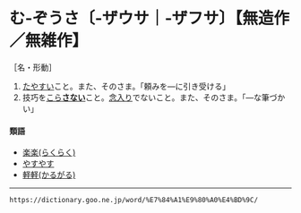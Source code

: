 # む‐ぞうさ〔‐ザウサ｜‐ザフサ〕【無造作／無雑作】

［名・形動］
1. [たやすい](たやすい（容易い）)こと。また、そのさま。「頼みを―に引き受ける」
2. 技巧を[こら**さない**](こらす（凝らす）)こと。[念入り](ねんいり（念入り）)でないこと。また、そのさま。「―な筆づかい」
    

#### 類語

-   [楽楽(らくらく)](https://dictionary.goo.ne.jp/word/%E6%A5%BD%E6%A5%BD/#jn-229337)
-   [やすやす](https://dictionary.goo.ne.jp/word/%E6%98%93%E6%98%93_%28%E3%82%84%E3%81%99%E3%82%84%E3%81%99%29/#jn-221916)
-   [軽軽(かるがる)](https://dictionary.goo.ne.jp/word/%E8%BB%BD%E8%BB%BD_%28%E3%81%8B%E3%82%8B%E3%81%8C%E3%82%8B%29/#jn-46451)

---
`https://dictionary.goo.ne.jp/word/%E7%84%A1%E9%80%A0%E4%BD%9C/`